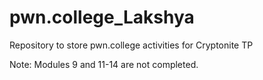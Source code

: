 # pwn.college_Lakshya
Repository to store pwn.college activities for Cryptonite TP

Note: Modules 9 and 11-14 are not completed.